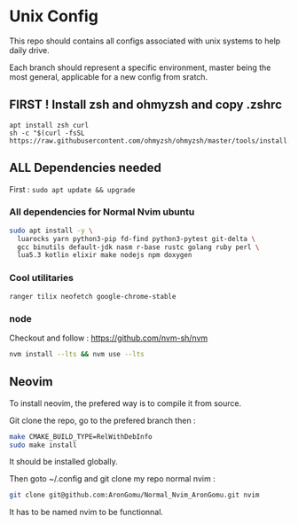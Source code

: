 # Unix Config

This repo should contains all configs associated with unix systems to help daily drive.

Each branch should represent a specific environment, master being the most general, applicable for a new config from sratch.

## FIRST ! Install zsh and ohmyzsh and copy .zshrc

```
apt install zsh curl
sh -c "$(curl -fsSL https://raw.githubusercontent.com/ohmyzsh/ohmyzsh/master/tools/install.sh)"
```

## ALL Dependencies needed

First : `sudo apt update && upgrade`

### All dependencies for Normal Nvim ubuntu
```bash
sudo apt install -y \
  luarocks yarn python3-pip fd-find python3-pytest git-delta \
  gcc binutils default-jdk nasm r-base rustc golang ruby perl \
  lua5.3 kotlin elixir make nodejs npm doxygen
```


### Cool utilitaries
```ranger tilix neofetch google-chrome-stable```

### node

Checkout and follow : https://github.com/nvm-sh/nvm

```bash
nvm install --lts && nvm use --lts
```



## Neovim

To install neovim, the prefered way is to compile it from source.

Git clone the repo, go to the prefered branch then :
```bash
make CMAKE_BUILD_TYPE=RelWithDebInfo
sudo make install
```

It should be installed globally.


Then goto ~/.config and git clone my repo normal nvim :
```bash
git clone git@github.com:AronGomu/Normal_Nvim_AronGomu.git nvim
```

It has to be named nvim to be functionnal.
